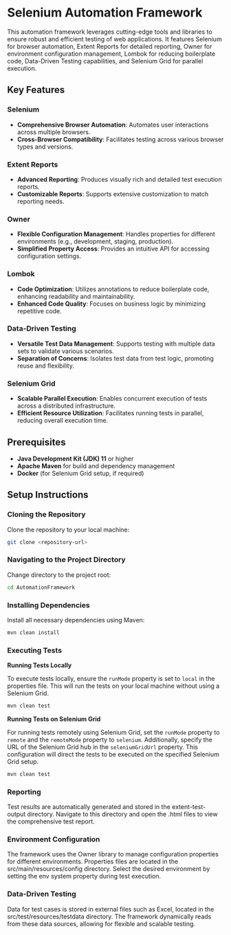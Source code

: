 # Selenium Automation Framework

This automation framework leverages cutting-edge tools and libraries to ensure robust and efficient testing of web applications. It features Selenium for browser automation, Extent Reports for detailed reporting, Owner for environment configuration management, Lombok for reducing boilerplate code, Data-Driven Testing capabilities, and Selenium Grid for parallel execution.

## Key Features

### Selenium
- **Comprehensive Browser Automation**: Automates user interactions across multiple browsers.
- **Cross-Browser Compatibility**: Facilitates testing across various browser types and versions.

### Extent Reports
- **Advanced Reporting**: Produces visually rich and detailed test execution reports.
- **Customizable Reports**: Supports extensive customization to match reporting needs.

### Owner
- **Flexible Configuration Management**: Handles properties for different environments (e.g., development, staging, production).
- **Simplified Property Access**: Provides an intuitive API for accessing configuration settings.

### Lombok
- **Code Optimization**: Utilizes annotations to reduce boilerplate code, enhancing readability and maintainability.
- **Enhanced Code Quality**: Focuses on business logic by minimizing repetitive code.

### Data-Driven Testing
- **Versatile Test Data Management**: Supports testing with multiple data sets to validate various scenarios.
- **Separation of Concerns**: Isolates test data from test logic, promoting reuse and flexibility.

### Selenium Grid
- **Scalable Parallel Execution**: Enables concurrent execution of tests across a distributed infrastructure.
- **Efficient Resource Utilization**: Facilitates running tests in parallel, reducing overall execution time.

## Prerequisites

- **Java Development Kit (JDK) 11** or higher
- **Apache Maven** for build and dependency management
- **Docker** (for Selenium Grid setup, if required)

## Setup Instructions

### Cloning the Repository
Clone the repository to your local machine:
```bash
git clone <repository-url>
```

### Navigating to the Project Directory
Change directory to the project root:
```bash
cd AutomationFramework
```

### Installing Dependencies
Install all necessary dependencies using Maven:
```bash
mvn clean install
```

### Executing Tests
**Running Tests Locally**

To execute tests locally, ensure the `runMode` property is set to `local` in the properties file. This will run the tests on your local machine without using a Selenium Grid.
```bash
mvn clean test
```
**Running Tests on Selenium Grid**

For running tests remotely using Selenium Grid, set the `runMode` property to `remote` and the `remoteMode` property to `selenium`. Additionally, specify the URL of the Selenium Grid hub in the `seleniumGridUrl` property. This configuration will direct the tests to be executed on the specified Selenium Grid setup.
```bash
mvn clean test
```
### Reporting
Test results are automatically generated and stored in the extent-test-output directory. Navigate to this directory and open the .html files to view the comprehensive test report.

### Environment Configuration
The framework uses the Owner library to manage configuration properties for different environments. Properties files are located in the src/main/resources/config directory. Select the desired environment by setting the env system property during test execution.

### Data-Driven Testing
Data for test cases is stored in external files such as Excel, located in the src/test/resources/testdata directory. The framework dynamically reads from these data sources, allowing for flexible and scalable testing.

